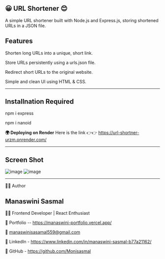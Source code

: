 ## 😀 URL Shortener 😊

A simple URL shortener built with Node.js and Express.js, storing shortened URLs in a JSON file.

## Features

Shorten long URLs into a unique, short link.

Store URLs persistently using a urls.json file.

Redirect short URLs to the original website.

Simple and clean UI using HTML & CSS.

---

## Installnation Required

npm i express

npm i nanoid

**🌍 Deploying on Render**
Here is the link 👉👉  https://url-shortner-urzm.onrender.com/

---

## Screen Shot

![image](https://github.com/user-attachments/assets/74a73515-e1cc-4899-922e-a039d45c39e4)
![image](https://github.com/user-attachments/assets/675732c9-d4a6-4911-b4fd-d4b9f34a37f8)

---

🙋‍♀️ Author

## Manaswini Sasmal

👩‍💻 Frontend Developer | React Enthusiast

🔗 Portfolio -- https://manaswini-portfolio.vercel.app/

📧 manaswinisasamal559@gmail.com

🔗 LinkedIn - https://www.linkedin.com/in/manaswini-sasmal-b77a21162/

🔗 GitHub - https://github.com/Monisasmal

